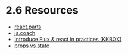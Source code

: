 # 2.6 Resources
- [react.parts](https://react.parts/native)
- [js.coach](https://js.coach/)
- [Introduce Flux & react in practices (KKBOX)](http://www.slideshare.net/randylien/introduce-flux-react-in-kkbox)
- [props vs state](https://github.com/uberVU/react-guide/blob/master/props-vs-state.md)


